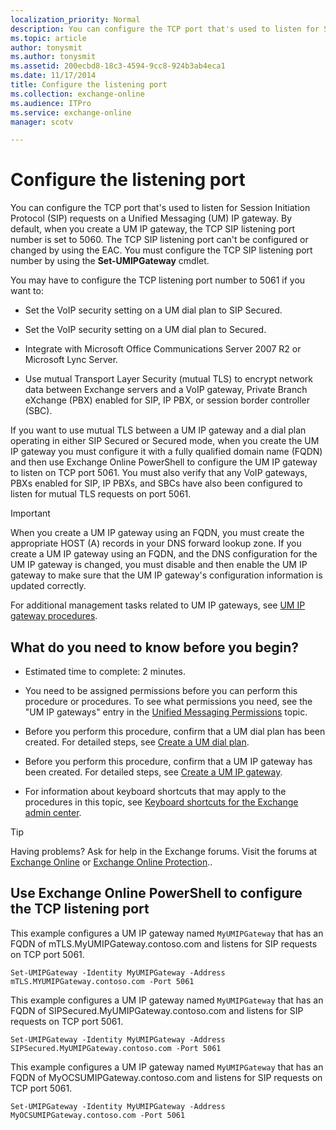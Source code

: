 ```yaml
---
localization_priority: Normal
description: You can configure the TCP port that's used to listen for Session Initiation Protocol (SIP) requests on a Unified Messaging (UM) IP gateway. By default, when you create a UM IP gateway, the TCP SIP listening port number is set to 5060. The TCP SIP listening port can't be configured or changed by using the EAC. You must configure the TCP SIP listening port number by using the Set-UMIPGateway cmdlet.
ms.topic: article
author: tonysmit
ms.author: tonysmit
ms.assetid: 200ecbd8-18c3-4594-9cc8-924b3ab4eca1
ms.date: 11/17/2014
title: Configure the listening port
ms.collection: exchange-online
ms.audience: ITPro
ms.service: exchange-online
manager: scotv

---
```


# Configure the listening port

You can configure the TCP port that's used to listen for Session Initiation Protocol (SIP) requests on a Unified Messaging (UM) IP gateway. By default, when you create a UM IP gateway, the TCP SIP listening port number is set to 5060. The TCP SIP listening port can't be configured or changed by using the EAC. You must configure the TCP SIP listening port number by using the **Set-UMIPGateway** cmdlet.

You may have to configure the TCP listening port number to 5061 if you want to:

- Set the VoIP security setting on a UM dial plan to SIP Secured.

- Set the VoIP security setting on a UM dial plan to Secured.

- Integrate with Microsoft Office Communications Server 2007 R2 or Microsoft Lync Server.

- Use mutual Transport Layer Security (mutual TLS) to encrypt network data between Exchange servers and a VoIP gateway, Private Branch eXchange (PBX) enabled for SIP, IP PBX, or session border controller (SBC).

If you want to use mutual TLS between a UM IP gateway and a dial plan operating in either SIP Secured or Secured mode, when you create the UM IP gateway you must configure it with a fully qualified domain name (FQDN) and then use Exchange Online PowerShell to configure the UM IP gateway to listen on TCP port 5061. You must also verify that any VoIP gateways, PBXs enabled for SIP, IP PBXs, and SBCs have also been configured to listen for mutual TLS requests on port 5061.

> [!IMPORTANT]
> When you create a UM IP gateway using an FQDN, you must create the appropriate HOST (A) records in your DNS forward lookup zone. If you create a UM IP gateway using an FQDN, and the DNS configuration for the UM IP gateway is changed, you must disable and then enable the UM IP gateway to make sure that the UM IP gateway's configuration information is updated correctly.

For additional management tasks related to UM IP gateways, see [UM IP gateway procedures](um-ip-gateway-procedures.md).

## What do you need to know before you begin?

- Estimated time to complete: 2 minutes.

- You need to be assigned permissions before you can perform this procedure or procedures. To see what permissions you need, see the "UM IP gateways" entry in the [Unified Messaging Permissions](https://technet.microsoft.com/library/d326c3bc-8f33-434a-bf02-a83cc26a5498.aspx) topic.

- Before you perform this procedure, confirm that a UM dial plan has been created. For detailed steps, see [Create a UM dial plan](create-um-dial-plan.md).

- Before you perform this procedure, confirm that a UM IP gateway has been created. For detailed steps, see [Create a UM IP gateway](create-um-ip-gateway.md).

- For information about keyboard shortcuts that may apply to the procedures in this topic, see [Keyboard shortcuts for the Exchange admin center](../../accessibility/keyboard-shortcuts-in-admin-center.md).

> [!TIP]
> Having problems? Ask for help in the Exchange forums. Visit the forums at [Exchange Online](https://go.microsoft.com/fwlink/p/?linkId=267542) or [Exchange Online Protection](https://go.microsoft.com/fwlink/p/?linkId=285351)..

## Use Exchange Online PowerShell to configure the TCP listening port

This example configures a UM IP gateway named `MyUMIPGateway` that has an FQDN of mTLS.MyUMIPGateway.contoso.com and listens for SIP requests on TCP port 5061.

```
Set-UMIPGateway -Identity MyUMIPGateway -Address mTLS.MYUMIPGateway.contoso.com -Port 5061
```

This example configures a UM IP gateway named `MyUMIPGateway` that has an FQDN of SIPSecured.MyUMIPGateway.contoso.com and listens for SIP requests on TCP port 5061.

```
Set-UMIPGateway -Identity MyUMIPGateway -Address SIPSecured.MyUMIPGateway.contoso.com -Port 5061
```

This example configures a UM IP gateway named `MyUMIPGateway` that has an FQDN of MyOCSUMIPGateway.contoso.com and listens for SIP requests on TCP port 5061.

```
Set-UMIPGateway -Identity MyUMIPGateway -Address MyOCSUMIPGateway.contoso.com -Port 5061
```



